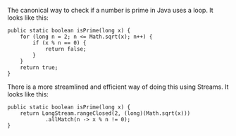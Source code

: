<!-- title: Check number primality using Java 8 Streams -->

The canonical way to check if a number is prime in Java uses a loop. It looks
like this:

    public static boolean isPrime(long x) {
        for (long n = 2; n <= Math.sqrt(x); n++) {
            if (x % n == 0) {
                return false;
            }
        }
        return true;
    }

There is a more streamlined and efficient way of doing this using Streams. It
looks like this:

    public static boolean isPrime(long x) {
        return LongStream.rangeClosed(2, (long)(Math.sqrt(x)))
                .allMatch(n -> x % n != 0);
    }
